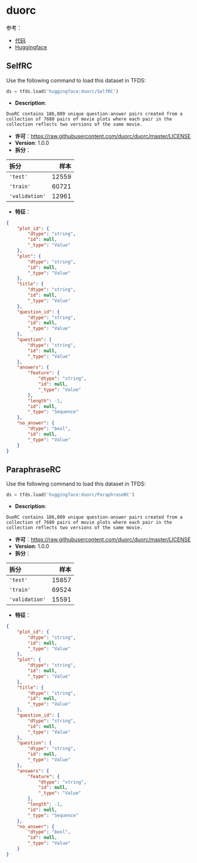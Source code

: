 # duorc

参考：

- [代码](https://github.com/huggingface/datasets/blob/master/datasets/duorc)
- [Huggingface](https://huggingface.co/datasets/duorc)

## SelfRC

Use the following command to load this dataset in TFDS:

```python
ds = tfds.load('huggingface:duorc/SelfRC')
```

- **Description**:

```
DuoRC contains 186,089 unique question-answer pairs created from a collection of 7680 pairs of movie plots where each pair in the collection reflects two versions of the same movie.
```

- **许可**：https://raw.githubusercontent.com/duorc/duorc/master/LICENSE
- **Version**: 1.0.0
- **拆分**：

拆分 | 样本
:-- | --:
`'test'` | 12559
`'train'` | 60721
`'validation'` | 12961

- **特征**：

```json
{
    "plot_id": {
        "dtype": "string",
        "id": null,
        "_type": "Value"
    },
    "plot": {
        "dtype": "string",
        "id": null,
        "_type": "Value"
    },
    "title": {
        "dtype": "string",
        "id": null,
        "_type": "Value"
    },
    "question_id": {
        "dtype": "string",
        "id": null,
        "_type": "Value"
    },
    "question": {
        "dtype": "string",
        "id": null,
        "_type": "Value"
    },
    "answers": {
        "feature": {
            "dtype": "string",
            "id": null,
            "_type": "Value"
        },
        "length": -1,
        "id": null,
        "_type": "Sequence"
    },
    "no_answer": {
        "dtype": "bool",
        "id": null,
        "_type": "Value"
    }
}
```

## ParaphraseRC

Use the following command to load this dataset in TFDS:

```python
ds = tfds.load('huggingface:duorc/ParaphraseRC')
```

- **Description**:

```
DuoRC contains 186,089 unique question-answer pairs created from a collection of 7680 pairs of movie plots where each pair in the collection reflects two versions of the same movie.
```

- **许可**：https://raw.githubusercontent.com/duorc/duorc/master/LICENSE
- **Version**: 1.0.0
- **拆分**：

拆分 | 样本
:-- | --:
`'test'` | 15857
`'train'` | 69524
`'validation'` | 15591

- **特征**：

```json
{
    "plot_id": {
        "dtype": "string",
        "id": null,
        "_type": "Value"
    },
    "plot": {
        "dtype": "string",
        "id": null,
        "_type": "Value"
    },
    "title": {
        "dtype": "string",
        "id": null,
        "_type": "Value"
    },
    "question_id": {
        "dtype": "string",
        "id": null,
        "_type": "Value"
    },
    "question": {
        "dtype": "string",
        "id": null,
        "_type": "Value"
    },
    "answers": {
        "feature": {
            "dtype": "string",
            "id": null,
            "_type": "Value"
        },
        "length": -1,
        "id": null,
        "_type": "Sequence"
    },
    "no_answer": {
        "dtype": "bool",
        "id": null,
        "_type": "Value"
    }
}
```
